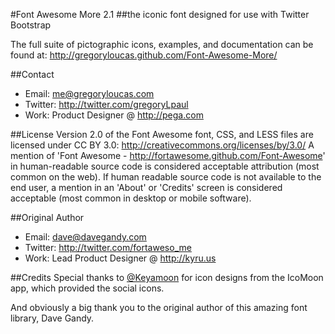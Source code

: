 #Font Awesome More 2.1
##the iconic font designed for use with Twitter Bootstrap

The full suite of pictographic icons, examples, and documentation can be found at:
http://gregoryloucas.github.com/Font-Awesome-More/

##Contact
- Email: me@gregoryloucas.com
- Twitter: http://twitter.com/gregoryLpaul
- Work: Product Designer @ http://pega.com

##License
Version 2.0 of the Font Awesome font, CSS, and LESS files are licensed under CC BY 3.0:
http://creativecommons.org/licenses/by/3.0/
A mention of 'Font Awesome - http://fortawesome.github.com/Font-Awesome'
in human-readable source code is considered acceptable attribution (most common on the
web). If human readable source code is not available to the end user, a mention in an 'About' 
or 'Credits' screen is considered acceptable (most common in desktop or mobile software).

##Original Author
- Email: dave@davegandy.com
- Twitter: http://twitter.com/fortaweso_me
- Work: Lead Product Designer @ http://kyru.us

##Credits
Special thanks to [@Keyamoon](http://twitter.com/keyamoon/) for icon designs from the IcoMoon app, which provided the social icons.

And obviously a big thank you to the original author of this amazing font library, Dave Gandy.
